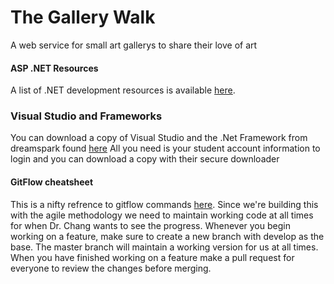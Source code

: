 # The Gallery Walk
A web service for small art gallerys to share their love of art

#### ASP .NET Resources
A list of .NET development resources is available [here](http://www.asp.net/mvc/mvc4).

### Visual Studio and Frameworks
You can download a copy of Visual Studio and the .Net Framework from dreamspark found [here](https://e5.onthehub.com/WebStore/ProductsByMajorVersionList.aspx?ws=54a05d36-e09b-e011-969d-0030487d8897&vsro=8)
All you need is your student account information to login and you can download a copy with their secure downloader

#### GitFlow cheatsheet
 This is a nifty refrence to gitflow commands [here](http://danielkummer.github.io/git-flow-cheatsheet/).
Since we're building this with the agile methodology we need to maintain working code at all times for when Dr. Chang wants to see the progress.
Whenever you begin working on a feature, make sure to create a new branch with develop as the base. 
The master branch will maintain a working version for us at all times.
When you have finished working on a feature make a pull request for everyone to review the changes before merging. 
